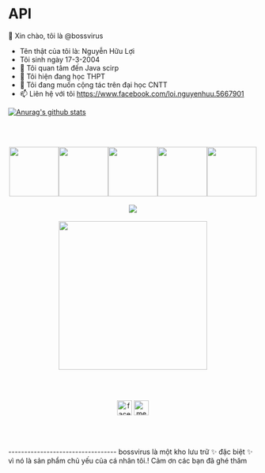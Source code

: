 # API
👋 Xin chào, tôi là @bossvirus
- Tên thật của tôi là: Nguyễn Hữu Lợi
- Tôi sinh ngày 17-3-2004
- 👀 Tôi quan tâm đến Java scirp
- 🌱 Tôi hiện đang học THPT
- 💞️ Tôi đang muốn cộng tác trên đại học CNTT 
- 📫 Liên hệ với tôi https://www.facebook.com/loi.nguyenhuu.5667901

[![Anurag's github stats](https://github-readme-stats.vercel.app/api?username=bossvirus&show_icons=true&theme=nightowl)](https://github.com/bossvirus)

<br>
<br>
<p align="center">
  <img src="https://media3.giphy.com/media/ln7z2eWriiQAllfVcn/200w.webp" width="100"><img src="https://i.giphy.com/media/eNAsjO55tPbgaor7ma/200w.webp" width="100"><img src="https://i.giphy.com/media/VgGthkhUvGgOit7Y9i/200.webp" width="100"><img src="https://i.giphy.com/media/KzJkzjggfGN5Py6nkT/200.webp" width="100"><img src="https://i.giphy.com/media/IdyAQJVN2kVPNUrojM/200.webp" width="100"><br><br>
  <img src="https://camo.githubusercontent.com/936a08778c7e4885053d148c07bbd2339dfbdd80/68747470733a2f2f6665726f73732e6e65742f782f6e6f6465322e676966" /><br><br>
  <img src="https://little.kylerconway.com/images/golang-what.gif" width="300">
</p>
<br>
<br>
<p align="center">
  <a href="https://facebook.com/100049732817959" target="_blank"><img align="center" src="https://cdn.jsdelivr.net/npm/simple-icons@3.0.1/icons/facebook.svg" alt="facebook" height="30" width="30" /></a>
  <a href="https://messenger.com/t/100049732817959" target="_blank"><img align="center" src="https://cdn.jsdelivr.net/npm/simple-icons@3.0.1/icons/messenger.svg" alt="messenger" height="30" width="30" /></a>
</p>
<br>
<br>
<br>
----------------------------------
bossvirus là một kho lưu trữ ✨ đặc biệt ✨ vì nó là sản phẩm chủ yếu của cá nhân tôi.!
Cảm ơn các bạn đã ghé thăm
